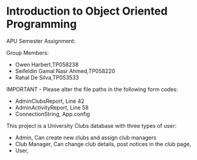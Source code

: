 # Introduction to Object Oriented Programming

APU Semester Assignment:

Group Members:
  - Owen Harbert,TP058238
  - Seifeldin Gamal Nasr Ahmed,TP058220
  - Rahal De Silva,TP053533
  
IMPORTANT - Please alter the file paths in the following form codes:
  - AdminClubsReport, Line 42
  - AdminActivityReport, Line 58
  - ConnectionString, App.config

This project is a University Clubs database with three types of user:
- Admin, Can create new clubs and assign club managers
- Club Manager, Can change club details, post notices in the club page, 
- User, 


